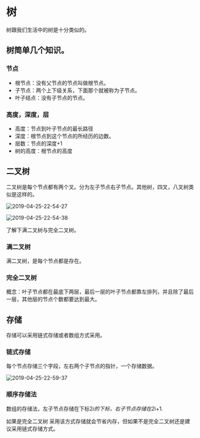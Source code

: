 # 树

树跟我们生活中的树是十分类似的。

## 树简单几个知识。

### 节点

- 根节点：没有父节点的节点叫做根节点。
- 子节点：两个上下级关系，下面那个就被称为子节点。
- 叶子结点：没有子节点的节点。

### 高度，深度，层

- 高度：节点到叶子节点的最长路径
- 深度：根节点到这个节点的所经历的边数。
- 层数：节点的深度+1
- 树的高度：根节点的高度

## 二叉树

二叉树是每个节点都有两个叉。分为左子节点右子节点。其他树，四叉，八叉树类似是这样的。

![2019-04-25-22-54-27](http://jikelearn.cn/2019-04-25-22-54-27.png)

![2019-04-25-22-54-38](http://jikelearn.cn/2019-04-25-22-54-38.png)

了解下满二叉树与完全二叉树。

### 满二叉树

满二叉树，是每个节点都是存在。

### 完全二叉树

概念：叶子节点都在最底下两层，最后一层的叶子节点都靠左排列，并且除了最后一层，其他层的节点个数都要达到最大。

## 存储

存储可以采用链式存储或者数组方式采用。

### 链式存储

每个节点存储三个字段，左右两个子节点的指针，一个存储数据。

![2019-04-25-22-59-37](http://jikelearn.cn/2019-04-25-22-59-37.png)

### 顺序存储法

数组的存储法，左子节点存储在下标2*i的下标，右子节点存储在2*i+1.

如果是完全二叉树 采用该方式存储就会节省内存，但如果不是完全二叉树还是建议采用链式存储方式。
